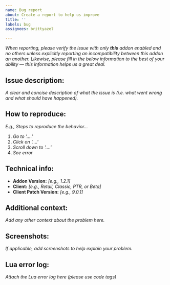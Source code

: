 ```yaml
---
name: Bug report
about: Create a report to help us improve
title: ''
labels: bug
assignees: brittyazel

---
```

*When reporting, please verify the issue with only **this** addon enabled and no others unless explicitly reporting an incompatibility between this addon an another. Likewise, please fill in the below information to the best of your ability — this information helps us a great deal.*

## Issue description:
*A clear and concise description of what the issue is (i.e. what went wrong and what should have happened).*

## How to reproduce:
*E.g., Steps to reproduce the behavior...*
1. *Go to '....'*
2. *Click on '....'*
3. *Scroll down to '....'*
4. *See error*

## Technical info:
 - **Addon Version:** *[e.g., 1.2.1]*
 - **Client:** *[e.g., Retail, Classic, PTR, or Beta]*
 - **Client Patch Version:** *[e.g., 9.0.1]*
 
## Additional context:
*Add any other context about the problem here.*

## Screenshots:
*If applicable, add screenshots to help explain your problem.*

## Lua error log:
*Attach the Lua error log here (please use code tags)*
